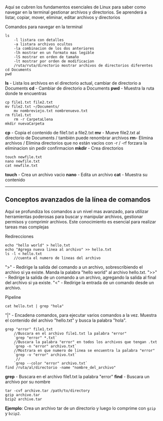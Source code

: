 Aquí se cubren los fundamentos esenciales de Linux para saber como navegar en la terminal gestionar archivos y directorios. Se aprenderá a listar, copiar, mover, eliminar, editar archivos y directorios

Comandos para navegar en la terminal 

	ls
		-l listara con detalles
		-a listara archivos ocultos
		-la combinacion de los dos anteriores
		-lh mostrar en un formato mas legible
		-lS mostrar en orden de tamaño
		-lt mostrar por orden de modificacion
		/ruta/ruta/directorio mostrar archivos de directorios diferentes
	cd Documents
	pwd

**ls**  - Lista los archivos en el directorio actual, cambiar de directorio a Documents 
**cd** - Cambiar de directorio a Documents
**pwd** - Muestra la ruta donde te encuentras 

	cp file1.txt file2.txt
	mv file2.txt ~/Documents/ 
		mv nombreviejo.txt nombrenuevo.txt
	rm file1.txt
		rm -r CarpetaLlena
	mkdir nuevaCarpeta

**cp** - Copia el contenido de file1.txt a file2.txt
**mv** - Mueve file2.txt al directorio de Documents / también puede renombrar archivos
**rm**- Elimina archivos / Elimina directorios que no están vacíos con -r / -rf forzara la eliminacion sin pedir confirmacion
**mkdir** - Crea directorios

	touch newfile.txt
	nano newfile.txt
	cat newfile.txt

**touch** - Crea un archivo vacio
**nano** - Edita un archivo 
**cat** - Muestra su contenido 

---
## Conceptos avanzados de la línea de comandos

Aquí se profundiza los comandos a un nivel mas avanzado, para utilizar herramientas poderosas para buscar y manipular archivos, gestionar permisos y comprimir archivos. Este conocimiento es esencial para realizar tareas mas complejas

Redirecciones

	echo "hello world" > hello.txt
	echo "Agrega nueva linea al archivo" >> hello.txt
	ls -l < hello.txt 
		//cuenta el numero de lineas del archivo

">" - Redirige la salida del comando a un archivo, sobrescribiendo el archivo si ya existe. Manda la palabra "hello world" al archivo hello.txt.
">>" - Redirige la salida de un comando a un archivo, agregando la salida al final del archivo si ya existe.
"<" - Redirige la entrada de un comando desde un archivo.

Pipeline

	cat hello.txt | grep "hola"

"|" - Encadena comandos, para ejecutar varios comandos a la vez. Muestra el contenido del archivo "hello.txt" y busca la palabra "hola". 

	grep "error" file1.txt
		//Buscara en el archivo file1.txt la palabra "error"
		`grep "error" *.txt`
		//Buscara la palabra "error" en todos los archivos que tengan .txt
		`grep -n "error" archivo.txt`
		//Mostrara en que numero de linea se encuentra la palabra "error"
		`grep -v "error" archivo.txt`
		 //
		`grep --color "error" archivo.txt`
	find /ruta/al/directorio -name "nombre_del_archivo"


**grep** - Buscara en el archivo file1.txt la palabra "error"
**find** - Buscara un archivo por su nombre

	tar -cvf archive.tar /path/to/directory 
	gzip archive.tar 
	bzip2 archive.tar

**Ejemplo**: Crea un archivo tar de un directorio y luego lo comprime con `gzip` y `bzip2`.


